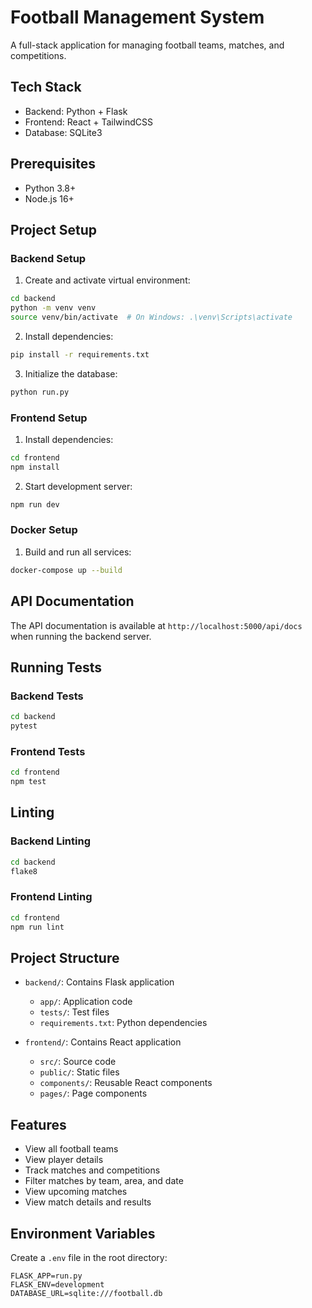 # Football Management System

A full-stack application for managing football teams, matches, and competitions.

## Tech Stack

- Backend: Python + Flask
- Frontend: React + TailwindCSS
- Database: SQLite3

## Prerequisites

- Python 3.8+
- Node.js 16+

## Project Setup

### Backend Setup

1. Create and activate virtual environment:
```bash
cd backend
python -m venv venv
source venv/bin/activate  # On Windows: .\venv\Scripts\activate
```

2. Install dependencies:
```bash
pip install -r requirements.txt
```

3. Initialize the database:
```bash
python run.py
```

### Frontend Setup

1. Install dependencies:
```bash
cd frontend
npm install
```

2. Start development server:
```bash
npm run dev
```

### Docker Setup

1. Build and run all services:
```bash
docker-compose up --build
```

## API Documentation

The API documentation is available at `http://localhost:5000/api/docs` when running the backend server.

## Running Tests

### Backend Tests
```bash
cd backend
pytest
```

### Frontend Tests
```bash
cd frontend
npm test
```

## Linting

### Backend Linting
```bash
cd backend
flake8
```

### Frontend Linting
```bash
cd frontend
npm run lint
```

## Project Structure

- `backend/`: Contains Flask application
  - `app/`: Application code
  - `tests/`: Test files
  - `requirements.txt`: Python dependencies
  
- `frontend/`: Contains React application
  - `src/`: Source code
  - `public/`: Static files
  - `components/`: Reusable React components
  - `pages/`: Page components

## Features

- View all football teams
- View player details
- Track matches and competitions
- Filter matches by team, area, and date
- View upcoming matches
- View match details and results

## Environment Variables

Create a `.env` file in the root directory:

```env
FLASK_APP=run.py
FLASK_ENV=development
DATABASE_URL=sqlite:///football.db
```
